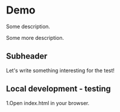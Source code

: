 # Demo

Some description. 

Some more description.


## Subheader

Let's write something interesting for the test!

## Local development - testing

1.Open index.html in your browser.
 